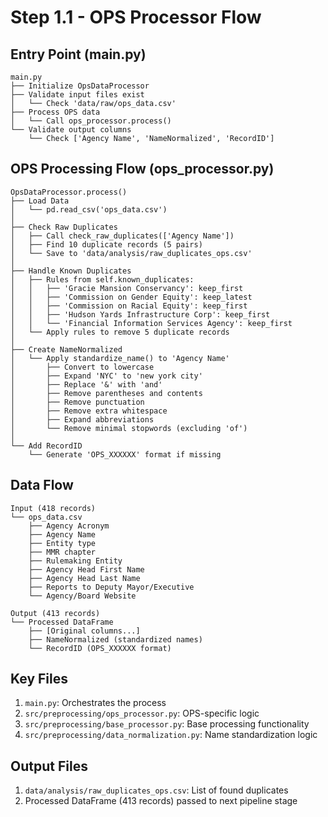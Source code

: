 # Step 1.1 - OPS Processor Flow

## Entry Point (main.py)
```
main.py
├── Initialize OpsDataProcessor
├── Validate input files exist
│   └── Check 'data/raw/ops_data.csv'
├── Process OPS data
│   └── Call ops_processor.process()
└── Validate output columns
    └── Check ['Agency Name', 'NameNormalized', 'RecordID']
```

## OPS Processing Flow (ops_processor.py)
```
OpsDataProcessor.process()
├── Load Data
│   └── pd.read_csv('ops_data.csv')
│
├── Check Raw Duplicates
│   ├── Call check_raw_duplicates(['Agency Name'])
│   ├── Find 10 duplicate records (5 pairs)
│   └── Save to 'data/analysis/raw_duplicates_ops.csv'
│
├── Handle Known Duplicates
│   ├── Rules from self.known_duplicates:
│   │   ├── 'Gracie Mansion Conservancy': keep_first
│   │   ├── 'Commission on Gender Equity': keep_latest
│   │   ├── 'Commission on Racial Equity': keep_first
│   │   ├── 'Hudson Yards Infrastructure Corp': keep_first
│   │   └── 'Financial Information Services Agency': keep_first
│   └── Apply rules to remove 5 duplicate records
│
├── Create NameNormalized
│   └── Apply standardize_name() to 'Agency Name'
│       ├── Convert to lowercase
│       ├── Expand 'NYC' to 'new york city'
│       ├── Replace '&' with 'and'
│       ├── Remove parentheses and contents
│       ├── Remove punctuation
│       ├── Remove extra whitespace
│       ├── Expand abbreviations
│       └── Remove minimal stopwords (excluding 'of')
│
└── Add RecordID
    └── Generate 'OPS_XXXXXX' format if missing
```

## Data Flow
```
Input (418 records)
└── ops_data.csv
    ├── Agency Acronym
    ├── Agency Name
    ├── Entity type
    ├── MMR chapter
    ├── Rulemaking Entity
    ├── Agency Head First Name
    ├── Agency Head Last Name
    ├── Reports to Deputy Mayor/Executive
    └── Agency/Board Website

Output (413 records)
└── Processed DataFrame
    ├── [Original columns...]
    ├── NameNormalized (standardized names)
    └── RecordID (OPS_XXXXXX format)
```

## Key Files
1. `main.py`: Orchestrates the process
2. `src/preprocessing/ops_processor.py`: OPS-specific logic
3. `src/preprocessing/base_processor.py`: Base processing functionality
4. `src/preprocessing/data_normalization.py`: Name standardization logic

## Output Files
1. `data/analysis/raw_duplicates_ops.csv`: List of found duplicates
2. Processed DataFrame (413 records) passed to next pipeline stage 